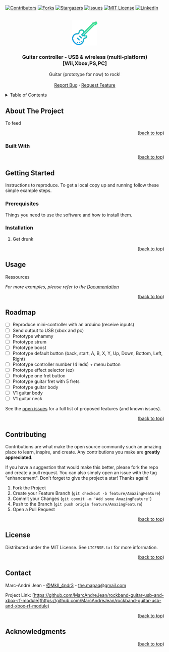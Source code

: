 <div id="top"></div>

<!-- PROJECT SHIELDS -->
[![Contributors][contributors-shield]][contributors-url]
[![Forks][forks-shield]][forks-url]
[![Stargazers][stars-shield]][stars-url]
[![Issues][issues-shield]][issues-url]
[![MIT License][license-shield]][license-url]
[![LinkedIn][linkedin-shield]][linkedin-url]



<!-- PROJECT LOGO -->
<br />
<div align="center">
  <a href="https://github.com/othneildrew/Best-README-Template">
    <img src="images/logo.png" alt="Logo" width="80" height="80">
  </a>

  <h3 align="center">Guitar controller - USB & wireless (multi-platform)[Wii,Xbox,PS,PC]</h3>

  <p align="center">
    Guitar (prototype for now) to rock!
    <br />
    <br />
    <a href="https://github.com/MarcAndreJean/rockband-guitar-usb-and-xbox-rf-module/issues">Report Bug</a>
    ·
    <a href="https://github.com/MarcAndreJean/rockband-guitar-usb-and-xbox-rf-module/issues">Request Feature</a>
  </p>
</div>



<!-- TABLE OF CONTENTS -->
<details>
  <summary>Table of Contents</summary>
  <ol>
    <li>
      <a href="#about-the-project">About The Project</a>
      <ul>
        <li><a href="#built-with">Built With</a></li>
      </ul>
    </li>
    <li>
      <a href="#getting-started">Getting Started</a>
      <ul>
        <li><a href="#prerequisites">Prerequisites</a></li>
        <li><a href="#installation">Installation</a></li>
      </ul>
    </li>
    <li><a href="#usage">Usage</a></li>
    <li><a href="#roadmap">Roadmap</a></li>
    <li><a href="#contributing">Contributing</a></li>
    <li><a href="#license">License</a></li>
    <li><a href="#contact">Contact</a></li>
    <li><a href="#acknowledgments">Acknowledgments</a></li>
  </ol>
</details>



<!-- ABOUT THE PROJECT -->
## About The Project

<!--[![Product Name Screen Shot][product-screenshot]](https://example.com)-->

To feed

<p align="right">(<a href="#top">back to top</a>)</p>



### Built With

<!-- * [![Next][Next.js]][Next-url] -->

<p align="right">(<a href="#top">back to top</a>)</p>



<!-- GETTING STARTED -->
## Getting Started

Instructions to reproduce.
To get a local copy up and running follow these simple example steps.

### Prerequisites

Things you need to use the software and how to install them.

### Installation

1. Get drunk

<p align="right">(<a href="#top">back to top</a>)</p>



<!-- USAGE EXAMPLES -->
## Usage

Ressources

_For more examples, please refer to the [Documentation](https://www.google.com)_

<p align="right">(<a href="#top">back to top</a>)</p>



<!-- ROADMAP -->
## Roadmap

- [ ] Reproduce mini-controller with an arduino (receive inputs)
- [ ] Send output to USB (xbox and pc)
- [ ] Prototype whammy
- [ ] Prototype strum
- [ ] Prototype boost
- [ ] Prototype default button (back, start, A, B, X, Y, Up, Down, Bottom, Left, Right)
- [ ] Prototype controller number (4 leds) + menu button
- [ ] Prototype effect selector (ez)
- [ ] Prototype one fret button
- [ ] Prototype guitar fret with 5 frets
- [ ] Prototype guitar body
- [ ] V1 guitar body
- [ ] V1 guitar neck

See the [open issues](https://github.com/MarcAndreJean/rockband-guitar-usb-and-xbox-rf-module/issues) for a full list of proposed features (and known issues).

<p align="right">(<a href="#top">back to top</a>)</p>



<!-- CONTRIBUTING -->
## Contributing

Contributions are what make the open source community such an amazing place to learn, inspire, and create. Any contributions you make are **greatly appreciated**.

If you have a suggestion that would make this better, please fork the repo and create a pull request. You can also simply open an issue with the tag "enhancement".
Don't forget to give the project a star! Thanks again!

1. Fork the Project
2. Create your Feature Branch (`git checkout -b feature/AmazingFeature`)
3. Commit your Changes (`git commit -m 'Add some AmazingFeature'`)
4. Push to the Branch (`git push origin feature/AmazingFeature`)
5. Open a Pull Request

<p align="right">(<a href="#top">back to top</a>)</p>



<!-- LICENSE -->
## License

Distributed under the MIT License. See `LICENSE.txt` for more information.

<p align="right">(<a href="#top">back to top</a>)</p>



<!-- CONTACT -->
## Contact

Marc-André Jean - [@MkII_4ndr3](https://twitter.com/MkII_4ndr3) - the.mapaq@gmail.com

Project Link: [https://github.com/MarcAndreJean/rockband-guitar-usb-and-xbox-rf-module](https://github.com/MarcAndreJean/rockband-guitar-usb-and-xbox-rf-module)

<p align="right">(<a href="#top">back to top</a>)</p>



<!-- ACKNOWLEDGMENTS -->
## Acknowledgments

<!--* [Choose an Open Source License](https://choosealicense.com)-->

<p align="right">(<a href="#top">back to top</a>)</p>

<!-- MARKDOWN LINKS & IMAGES -->
<!-- https://www.markdownguide.org/basic-syntax/#reference-style-links -->
[contributors-shield]: https://img.shields.io/github/contributors/MarcAndreJean/rockband-guitar-usb-and-xbox-rf-module.svg?style=for-the-badge
[contributors-url]: https://github.com/MarcAndreJean/rockband-guitar-usb-and-xbox-rf-module/graphs/contributors
[forks-shield]: https://img.shields.io/MarcAndreJean/rockband-guitar-usb-and-xbox-rf-module.svg?style=for-the-badge
[forks-url]: https://github.com/MarcAndreJean/rockband-guitar-usb-and-xbox-rf-module/network/members
[stars-shield]: https://img.shields.io/github/stars/MarcAndreJean/rockband-guitar-usb-and-xbox-rf-module.svg?style=for-the-badge
[stars-url]: https://github.com/MarcAndreJean/rockband-guitar-usb-and-xbox-rf-module/stargazers
[issues-shield]: https://img.shields.io/github/issues/MarcAndreJean/rockband-guitar-usb-and-xbox-rf-module.svg?style=for-the-badge
[issues-url]: https://github.com/MarcAndreJean/rockband-guitar-usb-and-xbox-rf-module/issues
[license-shield]: https://img.shields.io/github/license/MarcAndreJean/rockband-guitar-usb-and-xbox-rf-module.svg?style=for-the-badge
[license-url]: https://github.com/MarcAndreJean/rockband-guitar-usb-and-xbox-rf-module/blob/master/LICENSE.txt
[linkedin-shield]: https://img.shields.io/badge/-LinkedIn-black.svg?style=for-the-badge&logo=linkedin&colorB=555
[linkedin-url]: https://www.linkedin.com/in/marc-andr%C3%A9-jean
[product-screenshot]: images/screenshot.png
